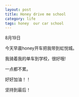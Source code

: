 ```yaml
---
layout: post
title: Honey drive me school
category: life
tags: honey  our car school
---
```



8月19日

今天早晨honey开车把我带到虹悦城。

我骑着我的单车到学校，很好哦!

一点都不累。


好好加油！！

坚持到最后！